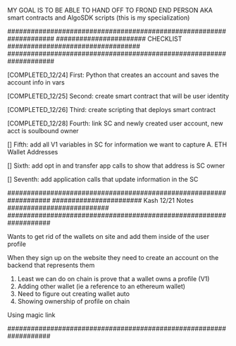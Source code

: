 MY GOAL IS TO BE ABLE TO HAND OFF TO FROND END PERSON AKA smart contracts and AlgoSDK scripts (this is my specialization)

####################################################################
####################### CHECKLIST ##################################
####################################################################

[COMPLETED_12/24] First: Python that creates an account and saves the account info in vars

[COMPLETED_12/25] Second: create smart contract that will be user identity

[COMPLETED_12/26] Third: create scripting that deploys smart contract

[COMPLETED_12/28] Fourth: link SC and newly created user account, new acct is soulbound owner

[] Fifth: add all V1 variables in SC for information we want to capture
            A. ETH Wallet Addresses

[] Sixth: add opt in and transfer app calls to show that address is SC owner

[] Seventh: add application calls that update information in the SC

###################################################################
####################### Kash 12/21 Notes ##########################
###################################################################

Wants to get rid of the wallets on site and add them inside of the user profile

When they sign up on the website they need to create an account on the backend that represents them

1. Least we can do on chain is prove that a wallet owns a profile (V1)
2. Adding other wallet (ie a reference to an ethereum wallet)
3. Need to figure out creating wallet auto
4. Showing ownership of profile on chain

Using magic link

###################################################################

